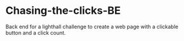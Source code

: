 # Chasing-the-clicks-BE
Back end for a lighthall challenge to create a web page with a clickable button and a click count.
